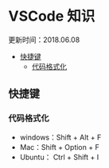 # VSCode 知识
更新时间：2018.06.08

<!-- TOC depthFrom:2 updateOnSave:true -->

- [快捷键](#快捷键)
    - [代码格式化](#代码格式化)

<!-- /TOC -->

## 快捷键

### 代码格式化

+ windows：Shift + Alt + F
+ Mac：Shift + Option + F
+ Ubuntu： Ctrl + Shift + I
